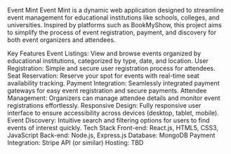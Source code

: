 Event Mint
Event Mint is a dynamic web application designed to streamline event management for educational institutions like schools, colleges, and universities. Inspired by platforms such as BookMyShow, this project aims to simplify the process of event registration, payment, and discovery for both event organizers and attendees.

Key Features
Event Listings: View and browse events organized by educational institutions, categorized by type, date, and location.
User Registration: Simple and secure user registration process for attendees.
Seat Reservation: Reserve your spot for events with real-time seat availability tracking.
Payment Integration: Seamlessly integrated payment gateways for easy event registration and secure payments.
Attendee Management: Organizers can manage attendee details and monitor event registrations effortlessly.
Responsive Design: Fully responsive user interface to ensure accessibility across devices (desktop, tablet, mobile).
Event Discovery: Intuitive search and filtering options for users to find events of interest quickly.
Tech Stack
Front-end: React.js, HTML5, CSS3, JavaScript
Back-end: Node.js, Express.js
Database: MongoDB
Payment Integration: Stripe API (or similar)
Hosting: TBD
